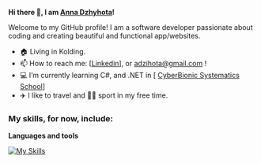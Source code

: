  **Hi there 👋, I am [Anna Dzhyhota](https://github.com/AnnaDzig)!**
 
  Welcome to my GitHub profile! I am a software developer passionate about coding and creating beautiful and functional app/websites.
 

-  🏠 Living in Kolding.
-  📫 How to reach me: [[Linkedin](https://www.linkedin.com/in/ann-dzhyhota/)], or adzihota@gmail.com !
-  💻 I’m currently learning C#, and .NET in [ [CyberBionic Systematics School]((https://cbsystematics.com/.))]  
-  ✈️ I like to travel and 🤾‍♀️ sport in my free time.

### My skills, for now, include:<br>

**Languages and tools**


[![My Skills](https://skillicons.dev/icons?i=html,css,javascript,wordpress,react,vue,nodejs,nextjs,tailwind,git,docker,postman,mongodb,mysql,azure,cs,dotnet,figma&theme=light)](https://skillicons.dev)  



